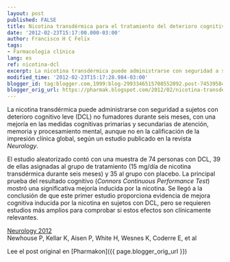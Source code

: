 ```yaml
---
layout: post
published: FALSE
title: Nicotina transdérmica para el tratamiento del deterioro cognitivo leve - via Revista de Neurología
date: '2012-02-23T15:17:00.000-03:00'
author: Francisco H C Felix
tags:
- Farmacologia clínica
lang: es
ref: nicotina-dcl
excerpt: La nicotina transdérmica puede administrarse con seguridad a sujetos con deterioro cognitivo leve (DCL) no fumadores durante seis meses, con una mejoría en las medidas cognitivas primarias y secundarias de atención, memoria y procesamiento mental.
modified_time: '2012-02-23T15:17:28.984-03:00'
blogger_id: tag:blogger.com,1999:blog-2993346515708552092.post-7453958469387583894
blogger_orig_url: https://pharmak.blogspot.com/2012/02/nicotina-transdermica-para-el.html
---
```


La nicotina transdérmica puede administrarse con seguridad a sujetos con deterioro cognitivo leve (DCL) no fumadores durante seis meses, con una mejoría en las medidas cognitivas primarias y secundarias de atención, memoria y procesamiento mental, aunque no en la calificación de la impresión clínica global, según un estudio publicado en la revista *Neurology*.

<!--more-->

El estudio aleatorizado contó con una muestra de 74 personas con DCL, 39 de ellas asignadas al grupo de tratamiento (15 mg/día de nicotina transdérmica durante seis meses) y 35 al grupo con placebo. La principal prueba del resultado cognitivo (*Connors Continuous Performance Test*) mostró una significativa mejoría inducida por la nicotina. Se llegó a la conclusión de que este primer estudio proporciona evidencia de mejora cognitiva inducida por la nicotina en sujetos con DCL, pero se requieren estudios más amplios para comprobar si estos efectos son clínicamente relevantes.

[Neurology 2012](https://www.neurology.org/content/78/2/91.abstract?etoc)  
Newhouse P, Kellar K, Aisen P, White H, Wesnes K, Coderre E, et al

Lee el post original en [Pharmakon]({{ page.blogger_orig_url }})
